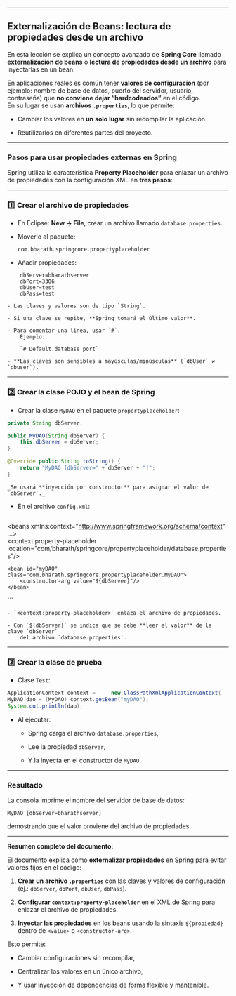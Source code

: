 
---

## Externalización de Beans: lectura de propiedades desde un archivo

En esta lección se explica un concepto avanzado de **Spring Core** llamado **externalización de beans** o **lectura de propiedades desde un archivo** para inyectarlas en un bean.

En aplicaciones reales es común tener **valores de configuración** (por ejemplo: nombre de base de datos, puerto del servidor, usuario, contraseña) que **no conviene dejar “hardcodeados”** en el código.  
En su lugar se usan **archivos `.properties`**, lo que permite:

- Cambiar los valores en **un solo lugar** sin recompilar la aplicación.
    
- Reutilizarlos en diferentes partes del proyecto.
    

---

### Pasos para usar propiedades externas en Spring

Spring utiliza la característica **Property Placeholder** para enlazar un archivo de propiedades con la configuración XML en **tres pasos**:

---

### 1️⃣ Crear el archivo de propiedades

- En Eclipse: **New → File**, crear un archivo llamado `database.properties`.
    
- Moverlo al paquete:
    
    `com.bharath.springcore.propertyplaceholder`
    
- Añadir propiedades:
    
```properties
    dbServer=bharathserver 
    dbPort=3306 
    dbUser=test 
    dbPass=test
```
    
    - Las claves y valores son de tipo `String`.
        
    - Si una clave se repite, **Spring tomará el último valor**.
        
    - Para comentar una línea, usar `#`.  
        Ejemplo:
        
        `# Default database port`
        
    - **Las claves son sensibles a mayúsculas/minúsculas** (`dbUser` ≠ `dbuser`).
        

---

### 2️⃣ Crear la clase POJO y el bean de Spring

- Crear la clase `MyDAO` en el paquete `propertyplaceholder`:
    
```java
private String dbServer;  

public MyDAO(String dbServer) {     
	this.dbServer = dbServer; 
}  

@Override public String toString() {     
	return "MyDAO [dbServer=" + dbServer + "]"; 
}
```
    
    _Se usará **inyección por constructor** para asignar el valor de `dbServer`._
    
- En el archivo `config.xml`:
    
    ```xml
<beans xmlns:context="http://www.springframework.org/schema/context"        ...>     
    <context:property-placeholder         location="com/bharath/springcore/propertyplaceholder/database.properties"/> 
    
	<bean id="myDAO" class="com.bharath.springcore.propertyplaceholder.MyDAO">
		<constructor-arg value="${dbServer}"/> 
	</bean> 
</beans>
    ```
    
    - `<context:property-placeholder>` enlaza el archivo de propiedades.
        
    - Con `${dbServer}` se indica que se debe **leer el valor** de la clave `dbServer`  
        del archivo `database.properties`.
        

---

### 3️⃣ Crear la clase de prueba

- Clase `Test`:
    
```java
ApplicationContext context =     new ClassPathXmlApplicationContext(         "com/bharath/springcore/propertyplaceholder/config.xml");  
MyDAO dao = (MyDAO) context.getBean("myDAO"); 
System.out.println(dao);
```
    
- Al ejecutar:
    
    - Spring carga el archivo `database.properties`,
        
    - Lee la propiedad `dbServer`,
        
    - Y la inyecta en el constructor de `MyDAO`.
        

---

### Resultado

La consola imprime el nombre del servidor de base de datos:

`MyDAO [dbServer=bharathserver]`

demostrando que el valor proviene del archivo de propiedades.

---

**Resumen completo del documento:**

El documento explica cómo **externalizar propiedades** en Spring para evitar valores fijos en el código:

1. **Crear un archivo `.properties`** con las claves y valores de configuración (ej.: `dbServer`, `dbPort`, `dbUser`, `dbPass`).
    
2. **Configurar `context:property-placeholder`** en el XML de Spring para enlazar el archivo de propiedades.
    
3. **Inyectar las propiedades** en los beans usando la sintaxis `${propiedad}` dentro de `<value>` o `<constructor-arg>`.
    

Esto permite:

- Cambiar configuraciones sin recompilar,
    
- Centralizar los valores en un único archivo,
    
- Y usar inyección de dependencias de forma flexible y mantenible.